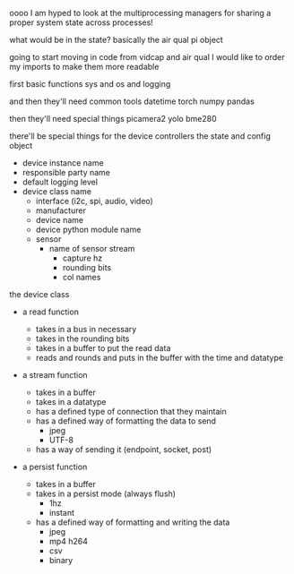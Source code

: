 oooo I am hyped to look at the multiprocessing managers for sharing a proper system state across processes!

what would be in the state?
basically the air qual pi object


going to start moving in code from vidcap and air qual
I would like to order my imports to make them more readable

first basic functions
sys and os and logging

and then they'll need common tools
datetime
torch
numpy
pandas

then they'll need special things
picamera2
yolo
bme280



there'll be special things for the device controllers
the state and config object
- device instance name
- responsible party name
- default logging level
- device class name
  - interface (i2c, spi, audio, video)
  - manufacturer
  - device name
  - device python module name
  - sensor
    - name of sensor stream
      - capture hz
      - rounding bits
      - col names


the device class
- a read function
  - takes in a bus in necessary
  - takes in the rounding bits
  - takes in a buffer to put the read data
  - reads and rounds and puts in the buffer with the time and datatype

- a stream function
  - takes in a buffer
  - takes in a datatype
  - has a defined type of connection that they maintain
  - has a defined way of formatting the data to send
    - jpeg
    - UTF-8
  - has a way of sending it (endpoint, socket, post)

- a persist function
  - takes in a buffer
  - takes in a persist mode (always flush)
    - 1hz
    - instant
  - has a defined way of formatting and writing the data
    - jpeg
    - mp4 h264
    - csv
    - binary



































